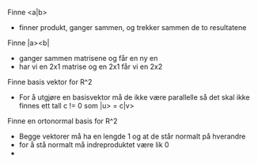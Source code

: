 
Finne <a|b>
- finner produkt, ganger sammen, og trekker sammen de to resultatene

Finne |a><b|
- ganger sammen matrisene og får en ny en
- har vi en 2x1 matrise og en 2x1 får vi en 2x2

Finne basis vektor for R^2
- For å utgjøre en basisvektor må de ikke være parallelle så det skal ikke finnes ett tall c != 0 som |u> = c|v>

Finne en ortonormal basis for R^2
- Begge vektorer må ha en lengde 1 og at de står normalt på hverandre
- for å stå normalt må indreproduktet være lik 0
- 